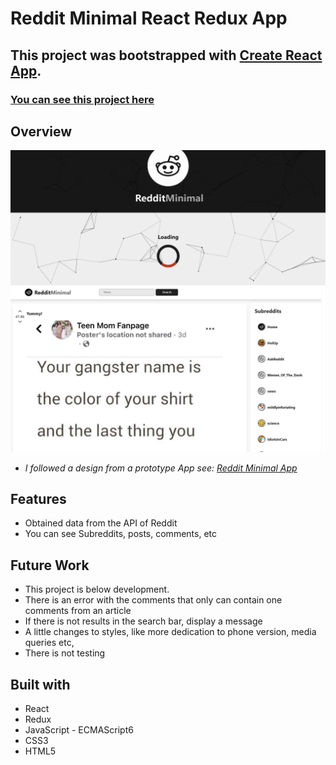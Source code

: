 # **Reddit Minimal React Redux App**
## This project was bootstrapped with [Create React App](https://github.com/facebook/create-react-app).
### [You can see this project here](https://reddit-minimal-react-redux.netlify.app/)

## **Overview**
![screenshot](./screenshot.png)
- *I followed a design from a prototype App see: [Reddit Minimal App](https://reddit-client.netlify.app/)*

## **Features**
* Obtained data from the API of Reddit
* You can see Subreddits, posts, comments, etc

## **Future Work**
* This project is below development.
* There is an error with the comments that only can contain one comments from an article
* If there is not results in the search bar, display a message
* A little changes to styles, like more dedication to phone version, media queries etc,
* There is not testing

## **Built with**
* React
* Redux
* JavaScript - ECMAScript6
* CSS3
* HTML5